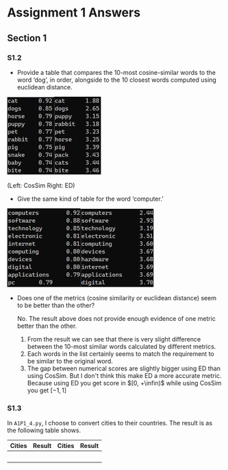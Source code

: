 # Assignment 1 Answers

## Section 1

### S1.2

* Provide a table that compares the 10-most cosine-similar words to the word ‘dog’, in order, alongside to the 10 closest words computed using euclidean distance. 

![](Report.assets/image-20220919003048386.png)![](Report.assets/image-20220919003102973.png)

(Left: CosSim Right: ED)

* Give the same kind of table for the word ‘computer.’ 

![](Report.assets/image-20220919003120175.png)![](Report.assets/image-20220919003132648.png)

* Does one of the metrics (cosine similarity or euclidean distance) seem to be better than the other? 

  No. The result above does not provide enough evidence of one metric better than the other.

  1. From the result we can see that there is very slight difference between the 10-most similar words calculated by different metrics.
  2. Each words in the list certainly seems to match the requirement to be similar to the original word.
  3. The gap between numerical scores are slightly bigger using ED than using CosSim. But I don't think this make ED a more accurate metric. Because using ED you get score in $[0, +\infin)$ while using CosSim you get $[-1, 1]$



### S1.3 

In `A1P1_4.py`, I choose to convert cities to their countries. The result is as the following table shows.

| Cities | Result | Cities | Result |
| ------ | ------ | ------ | ------ |
|        |        |        |        |
|        |        |        |        |
|        |        |        |        |
|        |        |        |        |
|        |        |        |        |